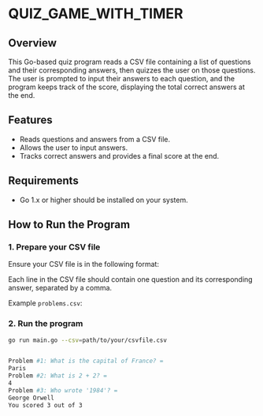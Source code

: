 # QUIZ_GAME_WITH_TIMER

## Overview
This Go-based quiz program reads a CSV file containing a list of questions and their corresponding answers, then quizzes the user on those questions. The user is prompted to input their answers to each question, and the program keeps track of the score, displaying the total correct answers at the end.

## Features
- Reads questions and answers from a CSV file.
- Allows the user to input answers.
- Tracks correct answers and provides a final score at the end.

## Requirements
- Go 1.x or higher should be installed on your system.

## How to Run the Program

### 1. Prepare your CSV file
Ensure your CSV file is in the following format:

Each line in the CSV file should contain one question and its corresponding answer, separated by a comma.

Example `problems.csv`:


### 2. Run the program

```bash
go run main.go --csv=path/to/your/csvfile.csv


Problem #1: What is the capital of France? =
Paris
Problem #2: What is 2 + 2? =
4
Problem #3: Who wrote '1984'? =
George Orwell
You scored 3 out of 3

